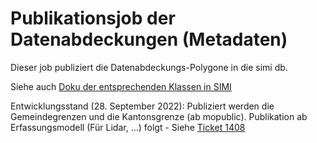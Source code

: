 # Publikationsjob der Datenabdeckungen (Metadaten)

Dieser job publiziert die Datenabdeckungs-Polygone in die simi db.

Siehe auch [Doku der entsprechenden Klassen in SIMI](https://github.com/sogis/simi/blob/master/modeldoc/theme_subarea.md)

Entwicklungsstand (28. September 2022): Publiziert werden die Gemeindegrenzen und die Kantonsgrenze (ab mopublic). Publikation ab Erfassungsmodell (Für Lidar, ...) folgt - Siehe [Ticket 1408](https://sogis.openproject.com/projects/p_datenbezug/work_packages/1408)